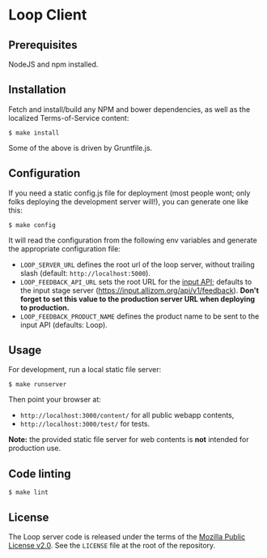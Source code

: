 Loop Client
===========

Prerequisites
-------------

NodeJS and npm installed.

Installation
------------

Fetch and install/build any NPM and bower dependencies, as well as the
localized Terms-of-Service content:

    $ make install

Some of the above is driven by Gruntfile.js.

Configuration
-------------

If you need a static config.js file for deployment (most people wont; only
folks deploying the development server will!), you can generate one like this:

    $ make config

It will read the configuration from the following env variables and generate the
appropriate configuration file:

- `LOOP_SERVER_URL` defines the root url of the loop server, without trailing
  slash (default: `http://localhost:5000`).
- `LOOP_FEEDBACK_API_URL` sets the root URL for the
  [input API](https://input.mozilla.org/); defaults to the input stage server
  (https://input.allizom.org/api/v1/feedback). **Don't forget to set this
  value to the production server URL when deploying to production.**
- `LOOP_FEEDBACK_PRODUCT_NAME` defines the product name to be sent to the input
  API (defaults: Loop).

Usage
-----

For development, run a local static file server:

    $ make runserver

Then point your browser at:

- `http://localhost:3000/content/` for all public webapp contents,
- `http://localhost:3000/test/` for tests.

**Note:** the provided static file server for web contents is **not** intended
for production use.

Code linting
------------

    $ make lint

License
-------

The Loop server code is released under the terms of the
[Mozilla Public License v2.0](http://www.mozilla.org/MPL/2.0/). See the
`LICENSE` file at the root of the repository.
